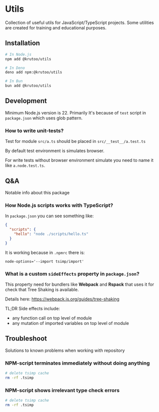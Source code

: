 # Utils

Collection of useful utils for JavaScript/TypeScript projects. Some utilities are created for training and educational purposes.

## Installation

```bash
# In Node.js
npm add @krutoo/utils

# In Deno
deno add npm:@krutoo/utils

# In Bun
bun add @krutoo/utils
```

## Development

Minimum Node.js version is 22. Primarily It's because of `test` script in `package.json` which uses glob pattern.

### How to write unit-tests?

Test for module `src/a.ts` should be placed in `src/__test__/a.test.ts`

By default test environment is simulates browser.

For write tests without browser environment simulate you need to name it like `a.node.test.ts`.

## Q&A

Notable info about this package

### How Node.js scripts works with TypeScript?

In `package.json` you can see something like:

```json
{
  "scripts": {
    "hello": "node ./scripts/hello.ts"
  }
}
```

It is working because in `.npmrc` there is:

```
node-options='--import tsimp/import'
```

### What is a custom `sideEffects` property in `package.json`?

This property need for bundlers like **Webpack** and **Rspack** that uses it for check that Tree Shaking is available.

Details here: https://webpack.js.org/guides/tree-shaking

TL;DR Side effects include:

- any function call on top level of module
- any mutation of imported variables on top level of module

## Troubleshoot

Solutions to known problems when working with repository

### NPM-script terminates immediately without doing anything

```bash
# delete tsimp cache
rm -rf .tsimp
```

### NPM-script shows irrelevant type check errors

```bash
# delete tsimp cache
rm -rf .tsimp
```
